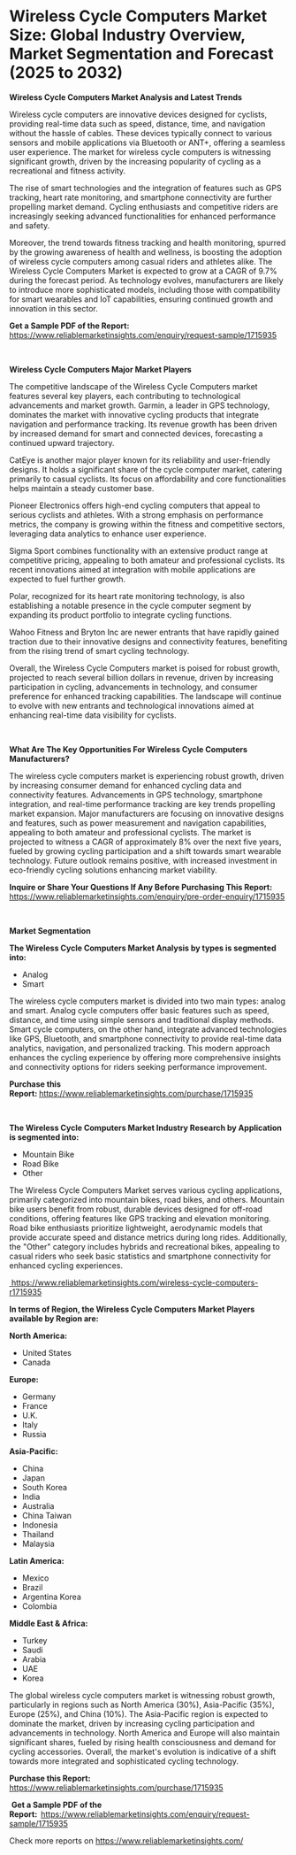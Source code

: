 <p><h1>Wireless Cycle Computers Market Size: Global Industry Overview, Market Segmentation and Forecast (2025 to 2032)</h1></p><p><strong>Wireless Cycle Computers Market Analysis and Latest Trends</strong></p>
<p><p>Wireless cycle computers are innovative devices designed for cyclists, providing real-time data such as speed, distance, time, and navigation without the hassle of cables. These devices typically connect to various sensors and mobile applications via Bluetooth or ANT+, offering a seamless user experience. The market for wireless cycle computers is witnessing significant growth, driven by the increasing popularity of cycling as a recreational and fitness activity. </p><p>The rise of smart technologies and the integration of features such as GPS tracking, heart rate monitoring, and smartphone connectivity are further propelling market demand. Cycling enthusiasts and competitive riders are increasingly seeking advanced functionalities for enhanced performance and safety. </p><p>Moreover, the trend towards fitness tracking and health monitoring, spurred by the growing awareness of health and wellness, is boosting the adoption of wireless cycle computers among casual riders and athletes alike. The Wireless Cycle Computers Market is expected to grow at a CAGR of 9.7% during the forecast period. As technology evolves, manufacturers are likely to introduce more sophisticated models, including those with compatibility for smart wearables and IoT capabilities, ensuring continued growth and innovation in this sector.</p></p>
<p><strong>Get a Sample PDF of the Report:&nbsp;</strong> <a href="https://www.reliablemarketinsights.com/enquiry/request-sample/1715935?utm_campaign=2102&utm_medium=2&utm_source=Github&utm_content=ia&utm_term=02032025&utm_id=wireless-cycle-computers">https://www.reliablemarketinsights.com/enquiry/request-sample/1715935</a></p>
<p>&nbsp;</p>
<p><strong>Wireless Cycle Computers Major Market Players</strong></p>
<p><p>The competitive landscape of the Wireless Cycle Computers market features several key players, each contributing to technological advancements and market growth. Garmin, a leader in GPS technology, dominates the market with innovative cycling products that integrate navigation and performance tracking. Its revenue growth has been driven by increased demand for smart and connected devices, forecasting a continued upward trajectory.</p><p>CatEye is another major player known for its reliability and user-friendly designs. It holds a significant share of the cycle computer market, catering primarily to casual cyclists. Its focus on affordability and core functionalities helps maintain a steady customer base.</p><p>Pioneer Electronics offers high-end cycling computers that appeal to serious cyclists and athletes. With a strong emphasis on performance metrics, the company is growing within the fitness and competitive sectors, leveraging data analytics to enhance user experience.</p><p>Sigma Sport combines functionality with an extensive product range at competitive pricing, appealing to both amateur and professional cyclists. Its recent innovations aimed at integration with mobile applications are expected to fuel further growth.</p><p>Polar, recognized for its heart rate monitoring technology, is also establishing a notable presence in the cycle computer segment by expanding its product portfolio to integrate cycling functions.</p><p>Wahoo Fitness and Bryton Inc are newer entrants that have rapidly gained traction due to their innovative designs and connectivity features, benefiting from the rising trend of smart cycling technology.</p><p>Overall, the Wireless Cycle Computers market is poised for robust growth, projected to reach several billion dollars in revenue, driven by increasing participation in cycling, advancements in technology, and consumer preference for enhanced tracking capabilities. The landscape will continue to evolve with new entrants and technological innovations aimed at enhancing real-time data visibility for cyclists.</p></p>
<p>&nbsp;</p>
<p><strong>What Are The Key Opportunities For Wireless Cycle Computers Manufacturers?</strong></p>
<p><p>The wireless cycle computers market is experiencing robust growth, driven by increasing consumer demand for enhanced cycling data and connectivity features. Advancements in GPS technology, smartphone integration, and real-time performance tracking are key trends propelling market expansion. Major manufacturers are focusing on innovative designs and features, such as power measurement and navigation capabilities, appealing to both amateur and professional cyclists. The market is projected to witness a CAGR of approximately 8% over the next five years, fueled by growing cycling participation and a shift towards smart wearable technology. Future outlook remains positive, with increased investment in eco-friendly cycling solutions enhancing market viability.</p></p>
<p><strong>Inquire or Share Your Questions If Any Before Purchasing This Report:</strong> <a href="https://www.reliablemarketinsights.com/enquiry/pre-order-enquiry/1715935?utm_campaign=2102&utm_medium=2&utm_source=Github&utm_content=ia&utm_term=02032025&utm_id=wireless-cycle-computers">https://www.reliablemarketinsights.com/enquiry/pre-order-enquiry/1715935</a></p>
<p>&nbsp;</p>
<p><strong>Market Segmentation</strong></p>
<p><strong>The Wireless Cycle Computers Market Analysis by types is segmented into:</strong></p>
<p><ul><li>Analog</li><li>Smart</li></ul></p>
<p><p>The wireless cycle computers market is divided into two main types: analog and smart. Analog cycle computers offer basic features such as speed, distance, and time using simple sensors and traditional display methods. Smart cycle computers, on the other hand, integrate advanced technologies like GPS, Bluetooth, and smartphone connectivity to provide real-time data analytics, navigation, and personalized tracking. This modern approach enhances the cycling experience by offering more comprehensive insights and connectivity options for riders seeking performance improvement.</p></p>
<p><strong>Purchase this Report:&nbsp;</strong><a href="https://www.reliablemarketinsights.com/purchase/1715935?utm_campaign=2102&utm_medium=2&utm_source=Github&utm_content=ia&utm_term=02032025&utm_id=wireless-cycle-computers">https://www.reliablemarketinsights.com/purchase/1715935</a></p>
<p>&nbsp;</p>
<p><strong>The Wireless Cycle Computers Market Industry Research by Application is segmented into:</strong></p>
<p><ul><li>Mountain Bike</li><li>Road Bike</li><li>Other</li></ul></p>
<p><p>The Wireless Cycle Computers Market serves various cycling applications, primarily categorized into mountain bikes, road bikes, and others. Mountain bike users benefit from robust, durable devices designed for off-road conditions, offering features like GPS tracking and elevation monitoring. Road bike enthusiasts prioritize lightweight, aerodynamic models that provide accurate speed and distance metrics during long rides. Additionally, the "Other" category includes hybrids and recreational bikes, appealing to casual riders who seek basic statistics and smartphone connectivity for enhanced cycling experiences.</p></p>
<p><a href="https://www.reliablemarketinsights.com/wireless-cycle-computers-r1715935?utm_campaign=2102&utm_medium=2&utm_source=Github&utm_content=ia&utm_term=02032025&utm_id=wireless-cycle-computers">&nbsp;https://www.reliablemarketinsights.com/wireless-cycle-computers-r1715935</a></p>
<p><strong>In terms of Region, the Wireless Cycle Computers Market Players available by Region are:</strong></p>
<p>
    <p> <strong> North America: </strong>
        <ul>
            <li>United States</li>
            <li>Canada</li>
        </ul>
        </p> 
    <p> <strong> Europe: </strong>
        <ul>
            <li>Germany</li>
            <li>France</li>
            <li>U.K.</li>
            <li>Italy</li>
            <li>Russia</li>
        </ul>
        </p> 
    <p> <strong> Asia-Pacific: </strong>
        <ul>
            <li>China</li>
            <li>Japan</li>
            <li>South Korea</li>
            <li>India</li>
            <li>Australia</li>
            <li>China Taiwan</li>
            <li>Indonesia</li>
            <li>Thailand</li>
            <li>Malaysia</li>
        </ul>
        </p> 
    <p> <strong> Latin America: </strong>
        <ul>
            <li>Mexico</li>
            <li>Brazil</li>
            <li>Argentina Korea</li>
            <li>Colombia</li>
        </ul>
        </p> 
    <p> <strong> Middle East & Africa: </strong>
        <ul>
            <li>Turkey</li>
            <li>Saudi</li>
            <li>Arabia</li>
            <li>UAE</li>
            <li>Korea</li>
        </ul>
    </p>
    </p>
<p><p>The global wireless cycle computers market is witnessing robust growth, particularly in regions such as North America (30%), Asia-Pacific (35%), Europe (25%), and China (10%). The Asia-Pacific region is expected to dominate the market, driven by increasing cycling participation and advancements in technology. North America and Europe will also maintain significant shares, fueled by rising health consciousness and demand for cycling accessories. Overall, the market's evolution is indicative of a shift towards more integrated and sophisticated cycling technology.</p></p>
<p><strong>Purchase this Report: </strong><a href="https://www.reliablemarketinsights.com/purchase/1715935?utm_campaign=2102&utm_medium=2&utm_source=Github&utm_content=ia&utm_term=02032025&utm_id=wireless-cycle-computers">https://www.reliablemarketinsights.com/purchase/1715935</a></p>
<p>&nbsp;<strong>Get a Sample PDF of the Report:&nbsp;&nbsp;</strong><a href="https://www.reliablemarketinsights.com/enquiry/request-sample/1715935?utm_campaign=2102&utm_medium=2&utm_source=Github&utm_content=ia&utm_term=02032025&utm_id=wireless-cycle-computers">https://www.reliablemarketinsights.com/enquiry/request-sample/1715935</a></p>
<p><strong></strong></p>
<p>Check more reports on <a href="https://www.reliablemarketinsights.com/?utm_campaign=2102&utm_medium=2&utm_source=Github&utm_content=ia&utm_term=02032025&utm_id=wireless-cycle-computers">https://www.reliablemarketinsights.com/</a></p>